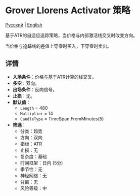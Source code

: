 # Grover Llorens Activator 策略
[Русский](README_ru.md) | [English](README.md)

基于ATR的自适应追踪策略，当价格与内部激活线交叉时改变方向。

当价格与追踪线的差值上穿零时买入，下穿零时卖出。

## 详情

- **入场条件**：价格与基于ATR计算的线交叉。
- **多空**：双向。
- **出场条件**：反向信号。
- **止损**：无。
- **默认值**：
  - `Length` = 480
  - `Multiplier` = 14
  - `CandleType` = TimeSpan.FromMinutes(5)
- **筛选**：
  - 分类：趋势
  - 方向：双向
  - 指标：ATR
  - 止损：无
  - 复杂度：基础
  - 时间框架：日内 (5分)
  - 季节性：无
  - 神经网络：无
  - 背离：无
  - 风险等级：中
